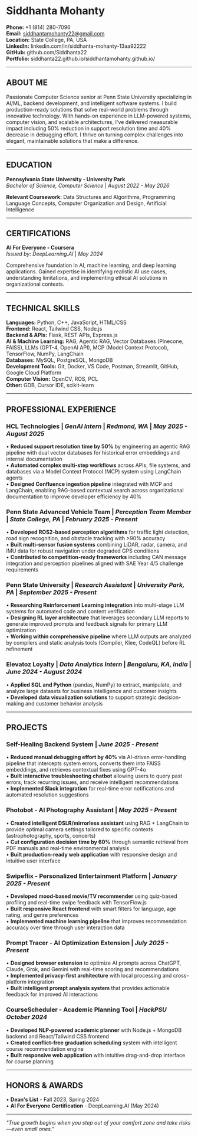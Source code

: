 # Siddhanta Mohanty

**Phone:** +1 (814) 280-7096  
**Email:** siddhantamohanty22@gmail.com  
**Location:** State College, PA, USA  
**LinkedIn:** linkedin.com/in/siddhanta-mohanty-13aa92222  
**GitHub:** github.com/Siddhanta22  
**Portfolio:** siddhanta22.github.io/siddhantamohanty.github.io/

---

## ABOUT ME

Passionate Computer Science senior at Penn State University specializing in AI/ML, backend development, and intelligent software systems. I build production-ready solutions that solve real-world problems through innovative technology. With hands-on experience in LLM-powered systems, computer vision, and scalable architectures, I've delivered measurable impact including 50% reduction in support resolution time and 40% decrease in debugging effort. I thrive on turning complex challenges into elegant, maintainable solutions that make a difference.

---

## EDUCATION

**Pennsylvania State University - University Park**  
*Bachelor of Science, Computer Science* | *August 2022 - May 2026*

**Relevant Coursework:** Data Structures and Algorithms, Programming Language Concepts, Computer Organization and Design, Artificial Intelligence

---

## CERTIFICATIONS

**AI For Everyone - Coursera**  
*Issued by: DeepLearning.AI* | *May 2024*

Comprehensive foundation in AI, machine learning, and deep learning applications. Gained expertise in identifying realistic AI use cases, understanding limitations, and implementing ethical AI solutions in organizational contexts.

---

## TECHNICAL SKILLS

**Languages:** Python, C++, JavaScript, HTML/CSS  
**Frontend:** React, Tailwind CSS, Node.js  
**Backend & APIs:** Flask, REST APIs, Express.js  
**AI & Machine Learning:** RAG, Agentic RAG, Vector Databases (Pinecone, FAISS), LLMs (GPT-4, OpenAI API), MCP (Model Context Protocol), TensorFlow, NumPy, LangChain  
**Databases:** MySQL, PostgreSQL, MongoDB  
**Development Tools:** Git, Docker, VS Code, Postman, Streamlit, GitHub, Google Cloud Platform  
**Computer Vision:** OpenCV, ROS, PCL  
**Other:** GDB, Cursor IDE, scikit-learn

---

## PROFESSIONAL EXPERIENCE

### **HCL Technologies** | *GenAI Intern* | *Redmond, WA* | *May 2025 - August 2025*

• **Reduced support resolution time by 50%** by engineering an agentic RAG pipeline with dual vector databases for historical error embeddings and internal documentation  
• **Automated complex multi-step workflows** across APIs, file systems, and databases via a Model Context Protocol (MCP) system using LangChain agents  
• **Designed Confluence ingestion pipeline** integrated with MCP and LangChain, enabling RAG-based contextual search across organizational documentation to improve developer efficiency by 40%

### **Penn State Advanced Vehicle Team** | *Perception Team Member* | *State College, PA* | *February 2025 - Present*

• **Developed ROS2-based perception algorithms** for traffic light detection, road sign recognition, and obstacle tracking with >90% accuracy  
• **Built multi-sensor fusion systems** combining LiDAR, radar, camera, and IMU data for robust navigation under degraded GPS conditions  
• **Contributed to competition-ready frameworks** including CAN message integration and perception pipelines aligned with SAE Year 4/5 challenge requirements

### **Penn State University** | *Research Assistant* | *University Park, PA* | *September 2025 - Present*

• **Researching Reinforcement Learning integration** into multi-stage LLM systems for automated code and content verification  
• **Designing RL layer architecture** that leverages secondary LLM reports to generate improved prompts and feedback signals for primary LLM optimization  
• **Working within comprehensive pipeline** where LLM outputs are analyzed by compilers and static analysis tools (Compiler, Klee, CodeQL) before RL refinement

### **Elevatoz Loyalty** | *Data Analytics Intern* | *Bengaluru, KA, India* | *June 2024 - August 2024*

• **Applied SQL and Python** (pandas, NumPy) to extract, manipulate, and analyze large datasets for business intelligence and customer insights  
• **Developed data visualization solutions** to support strategic decision-making and customer behavior analysis

---

## PROJECTS

### **Self-Healing Backend System** | *June 2025 - Present*

• **Reduced manual debugging effort by 40%** via AI-driven error-handling pipeline that intercepts system errors, converts them into FAISS embeddings, and retrieves contextual fixes using GPT-4o  
• **Built interactive troubleshooting chatbot** allowing users to query past errors, track recurring issues, and receive intelligent recommendations  
• **Implemented Slack integration** for real-time error notifications and automated resolution suggestions

### **Photobot - AI Photography Assistant** | *May 2025 - Present*

• **Created intelligent DSLR/mirrorless assistant** using RAG + LangChain to provide optimal camera settings tailored to specific contexts (astrophotography, sports, concerts)  
• **Cut configuration decision time by 60%** through semantic retrieval from PDF manuals and real-time environmental analysis  
• **Built production-ready web application** with responsive design and intuitive user interface

### **Swipeflix - Personalized Entertainment Platform** | *January 2025 - Present*

• **Developed mood-based movie/TV recommender** using quiz-based profiling and real-time swipe feedback with TensorFlow.js  
• **Built responsive React frontend** with smart filters for language, age rating, and genre preferences  
• **Implemented machine learning pipeline** that improves recommendation accuracy over time through user interaction data

### **Prompt Tracer - AI Optimization Extension** | *July 2025 - Present*

• **Designed browser extension** to optimize AI prompts across ChatGPT, Claude, Grok, and Gemini with real-time scoring and recommendations  
• **Implemented privacy-first architecture** with local processing and cross-platform integration  
• **Built intelligent prompt analysis system** that provides actionable feedback for improved AI interactions

### **CourseScheduler - Academic Planning Tool** | *HackPSU October 2024*

• **Developed NLP-powered academic planner** with Node.js + MongoDB backend and React/Tailwind CSS frontend  
• **Created conflict-free graduation scheduling** system with intelligent course recommendation engine  
• **Built responsive web application** with intuitive drag-and-drop interface for course planning

---

## HONORS & AWARDS

• **Dean's List** - Fall 2023, Spring 2024  
• **AI For Everyone Certification** - DeepLearning.AI (May 2024)

---

*"True growth begins when you step out of your comfort zone and take risks—even small ones."*
